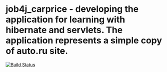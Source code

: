 # job4j_carprice - developing the application for learning with hibernate and servlets. The application represents a simple copy of auto.ru site.
[![Build Status](https://travis-ci.org/Tiunchik/job4j_carprice.svg?branch=autoADbranch)](https://travis-ci.org/Tiunchik/job4j_carprice)